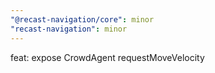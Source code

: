 ```yaml
---
"@recast-navigation/core": minor
"recast-navigation": minor
---
```


feat: expose CrowdAgent requestMoveVelocity
